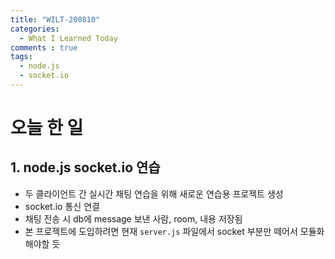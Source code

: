 ```yaml
---
title: "WILT-200810"
categories:
  - What I Learned Today
comments : true
tags:
  - node.js
  - socket.io
---
```


# 오늘 한 일

## 1. node.js socket.io 연습
- 두 클라이언트 간 실시간 채팅 연습을 위해 새로운 연습용 프로젝트 생성
- socket.io 통신 연결
- 채팅 전송 시 db에 message 보낸 사람, room, 내용 저장됨
- 본 프로젝트에 도입하려면 현재 `server.js` 파일에서 socket 부분만 떼어서 모듈화해야할 듯




